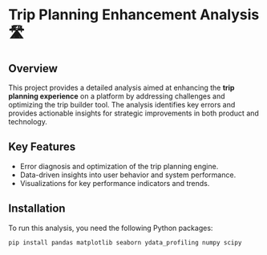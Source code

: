 # Trip Planning Enhancement Analysis 🛣️

## Overview
This project provides a detailed analysis aimed at enhancing the **trip planning experience** on a platform by addressing challenges and optimizing the trip builder tool. The analysis identifies key errors and provides actionable insights for strategic improvements in both product and technology.

## Key Features
- Error diagnosis and optimization of the trip planning engine.
- Data-driven insights into user behavior and system performance.
- Visualizations for key performance indicators and trends.

## Installation
To run this analysis, you need the following Python packages:
```bash
pip install pandas matplotlib seaborn ydata_profiling numpy scipy
